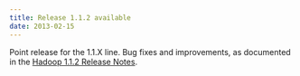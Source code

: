 ```yaml
---
title: Release 1.1.2 available
date: 2013-02-15
---
```


Point release for the 1.1.X line. Bug fixes and improvements, as
documented in the [Hadoop 1.1.2 Release
Notes](http://hadoop.apache.org/docs/r1.1.2/releasenotes.html).

